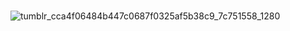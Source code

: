 ###  

![tumblr_cca4f06484b447c0687f0325af5b38c9_7c751558_1280](https://user-images.githubusercontent.com/82829965/223229938-2deaa119-4191-4bab-9297-98230110de6f.gif)



<!--
**hugoms7/hugoms7** is a ✨ _special_ ✨ repository because its `README.md` (this file) appears on your GitHub profile.

Here are some ideas to get you started:

- 🔭 I’m currently working on ...
- 🌱 I’m currently learning ...
- 👯 I’m looking to collaborate on ...
- 🤔 I’m looking for help with ...
- 💬 Ask me about ...
- 📫 How to reach me: ...
- 😄 Pronouns: ...
- ⚡ Fun fact: ...
-->
